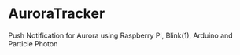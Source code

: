 # AuroraTracker
Push Notification for Aurora using Raspberry Pi, Blink(1), Arduino and Particle Photon
